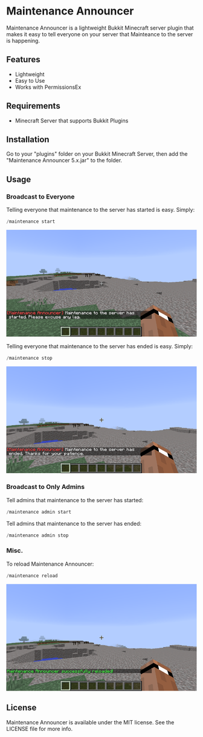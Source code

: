 # Maintenance Announcer
Maintenance Announcer is a lightweight Bukkit Minecraft server plugin that makes it easy to tell everyone on your server that Mainteance to the server is happening.

## Features
- Lightweight
- Easy to Use
- Works with PermissionsEx

## Requirements

 - Minecraft Server that supports Bukkit Plugins

## Installation

Go to your "plugins" folder on your Bukkit Minecraft Server, then add the "Maintenance Announcer 5.x.jar" to the folder.

## Usage

### Broadcast to Everyone

Telling everyone that maintenance to the server has started is easy. Simply:
```java
/maintenance start
```
![Maintenance has started.](screenshots/MaintenanceStarted.png)

Telling everyone that maintenance to the server has ended is easy. Simply:
```java
/maintenance stop
```
![Maintenance has ended.](screenshots/MaintenanceEnded.png)

### Broadcast to Only Admins

Tell admins that maintenance to the server has started:
```java
/maintenance admin start
```

Tell admins that maintenance to the server has ended:
```java
/maintenance admin stop
```

### Misc.

To reload Maintenance Announcer:
```java
/maintenance reload
```
![Maintenance Announcer was reloaded.](screenshots/MaintenanceReload.png)

## License

Maintenance Announcer is available under the MIT license. See the LICENSE file for more info.
